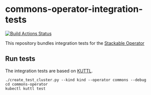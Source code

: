 # commons-operator-integration-tests

[![Build Actions Status](https://ci.stackable.tech/job/Commons%20Operator%20Integration%20Tests/badge/icon?subject=Integration%20Tests)](https://ci.stackable.tech/job/Commons%20Operator%20Integration%20Tests)

This repository bundles integration tests for the [Stackable Operator](https://github.com/stackabletech/commons-operator)

## Run tests

The integration tests are based on [KUTTL](https://kuttl.dev).

    ./create_test_cluster.py --kind kind --operator commons --debug
    cd commons-operator
    kubectl kuttl test

